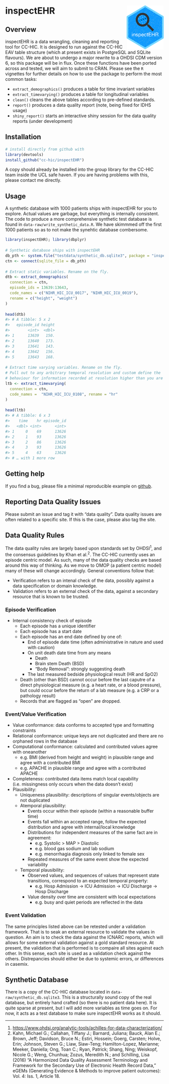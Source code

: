 
<!-- README.md is generated from README.Rmd. Please edit that file -->

# inspectEHR <a href='https://cc-hic.github.io/inspectEHR/'><img src='man/figures/logo.png' align="right" height="139" /></a>

<!-- badges: start -->

<!-- badges: end -->

## Overview

inspectEHR is a data wrangling, cleaning and reporting tool for CC-HIC.
It is designed to run against the CC-HIC EAV table structure (which at
present exists in PostgreSQL and SQLite flavours). We are about to
undergo a major rewrite to a OHDSI CDM version 6, so this package will
be in flux. Once these functions have been ported across and tested, we
will aim to submit to CRAN. Please see the `R` vignettes for further
details on how to use the package to perform the most common tasks:

  - `extract_demographics()` produces a table for time invariant
    variables
  - `extract_timevarying()` produces a table for longitudinal variables
  - `clean()` cleans the above tables according to pre-defined
    standards.
  - `report()` produces a data quality report (note, being fixed for
    IDHS usage)
  - `shiny_report()` starts an interactive shiny session for the data
    quality reports (under development)

## Installation

``` r
# install directly from github with
library(devtools)
install_github("cc-hic/inspectEHR")
```

A copy should already be installed into the group library for the CC-HIC
team inside the UCL safe haven. If you are having problems with this,
please contact me directly.

## Usage

A synthetic database with 1000 patients ships with inspectEHR for you to
explore. Actual values are garbage, but everything is internally
consistent. The code to produce a more comprehensive synthetic test
database is found in `data-raw/write_synthetic_data.R`. We have skimmmed
off the first 1000 patients so as to not make the synehtic database
combersome.

``` r
library(inspectEHR); library(dbplyr)

# Synthetic database ships with inspectEHR
db_pth <- system.file("testdata/synthetic_db.sqlite3", package = "inspectEHR")
ctn <- connect(sqlite_file = db_pth)

# Extract static variables. Rename on the fly.
dtb <- extract_demographics(
  connection = ctn,
  episode_ids = 13639:13643,
  code_names = c("NIHR_HIC_ICU_0017", "NIHR_HIC_ICU_0019"),
  rename = c("height", "weight")
)

head(dtb)
#> # A tibble: 5 x 2
#>   episode_id height
#>        <int>  <dbl>
#> 1      13639   150.
#> 2      13640   173.
#> 3      13641   143.
#> 4      13642   156.
#> 5      13643   168.

# Extract time varying variables. Rename on the fly.
# Pull out to any arbitrary temporal resolution and custom define the
# behaviour for information recorded at resolution higher than you are sampling
ltb <- extract_timevarying(
  connection = ctn,
  code_names =  "NIHR_HIC_ICU_0108", rename = "hr"
)

head(ltb)
#> # A tibble: 6 x 3
#>    time    hr episode_id
#>   <dbl> <int>      <int>
#> 1     0    69      13626
#> 2     1    93      13626
#> 3     2    86      13626
#> 4     3    93      13626
#> 5     4    63      13626
#> # … with 1 more row
```

## Getting help

If you find a bug, please file a minimal reproducible example on
[github](https://github.com/cc-hic/inspectEHR/issues).

## Reporting Data Quality Issues

Please submit an issue and tag it with “data quality”. Data quality
issues are often related to a specific site. If this is the case, please
also tag the site.

## Data Quality Rules

The data quality rules are largely based upon standards set by
OHDSI<sup>1</sup>, and the consensus guidelines by Khan et
al.<sup>2</sup>. The CC-HIC currently uses an episode centric model. As
such, many of the data quality checks are based around this way of
thinking. As we move to OMOP (a patient centric model) many of these
will change accordingly. General conventions follow that:

  - Verification refers to an intenal check of the data, possibly
    against a data specification or domain knowledge.
  - Validation refers to an external check of the data, against a
    secondary resource that is known to be trusted.

### Episode Verification

  - Internal consistency check of episode
      - Each episode has a unique identifier
      - Each episode has a start date
      - Each episode has an end date defined by one of:
          - End of episode date time (often administrative in nature and
            used with caution)
          - On unit death date time from any means
              - Death
              - Brain stem Death (BSD)
              - “Body Removal”: strongly suggesting death
          - The last measured bedside physiological result (HR and SpO2)
      - Death (other than BSD) cannot occur before the last caputre of a
        direct physiological measure (e.g. a heart rate, or a blood
        pressure), but could occur before the return of a lab measure
        (e.g. a CRP or a pathology result)
      - Records that are flagged as “open” are dropped.

### Event/Value Verification

  - Value conformance: data conforms to accepted type and formatting
    constraints
  - Relational conformance: unique keys are not duplicated and there are
    no orphaned rows in the database
  - Computational conformance: calculated and contributed values agree
    with oneanother
      - e.g. BMI (derived from height and weight) in plausible range and
        agree with a contributed BMI
      - e.g. APACHE in plausible range and agree with a contributed
        APACHE
  - Completeness: contributed data items match local capability
    (i.e. missingness only occurs when the data doesn’t exist)
  - Plausibility:
      - Uniqueness plausibility: descriptions of singular events/objects
        are not duplicated
      - Atemporal plausibility:
          - Events occur within their episode (within a reasonable
            buffer time)
          - Events fall within an accepted range, follow the expected
            distribution and agree with internal/local knowledge
          - Distributions for independent measures of the same fact are
            in agreement:
              - e.g. Systolic \> MAP \> Diastolic
              - e.g. blood gas sodium and lab sodium
              - e.g. menorrhagia diagnosis only linked to female sex
          - Repeated measures of the same event show the expected
            variability
      - Temporal plausibility:
          - Observed values, and sequences of values that represent
            state transitions, correspond to an expected temporal
            property:
              - e.g. Hosp Admission -\> ICU Admission -\> ICU Discharge
                -\> Hosp Discharge
          - Value density over time are consistent with local
            expectations
              - e.g. busy and quiet periods are reflected in the data

### Event Validation

The same principles listed above can be retested under a validation
framework. That is to seak an external resource to validate the values
in question. An aim is to check the data against the ICNARC reports,
which will allows for some external validation against a gold standard
resource. At present, the validation that is performed is to compaire
all sites against each other. In this sense, each site is used as a
validation check against the others. Distrepancies should either be due
to systemic errors, or differences in casemix.

## Synthetic Database

There is a copy of the CC-HIC database located in
`data-raw/synthetic_db.sqlite3`. This is a structurally sound copy of
the real database, but entirely hand crafted (so there is no patient
data here). It is quite sparse at present, but I will add more variables
as time goes on. For now, it acts as a test database to make sure
inspectEHR works as it
    should.

-----

1.  <https://www.ohdsi.org/analytic-tools/achilles-for-data-characterization/>
2.  Kahn, Michael G.; Callahan, Tiffany J.; Barnard, Juliana; Bauck,
    Alan E.; Brown, Jeff; Davidson, Bruce N.; Estiri, Hossein; Goerg,
    Carsten; Holve, Erin; Johnson, Steven G.; Liaw, Siaw-Teng;
    Hamilton-Lopez, Marianne; Meeker, Daniella; Ong, Toan C.; Ryan,
    Patrick; Shang, Ning; Weiskopf, Nicole G.; Weng, Chunhua; Zozus,
    Meredith N.; and Schilling, Lisa (2016) “A Harmonized Data Quality
    Assessment Terminology and Framework for the Secondary Use of
    Electronic Health Record Data,” eGEMs (Generating Evidence & Methods
    to improve patient outcomes): Vol. 4: Iss. 1, Article 18.
